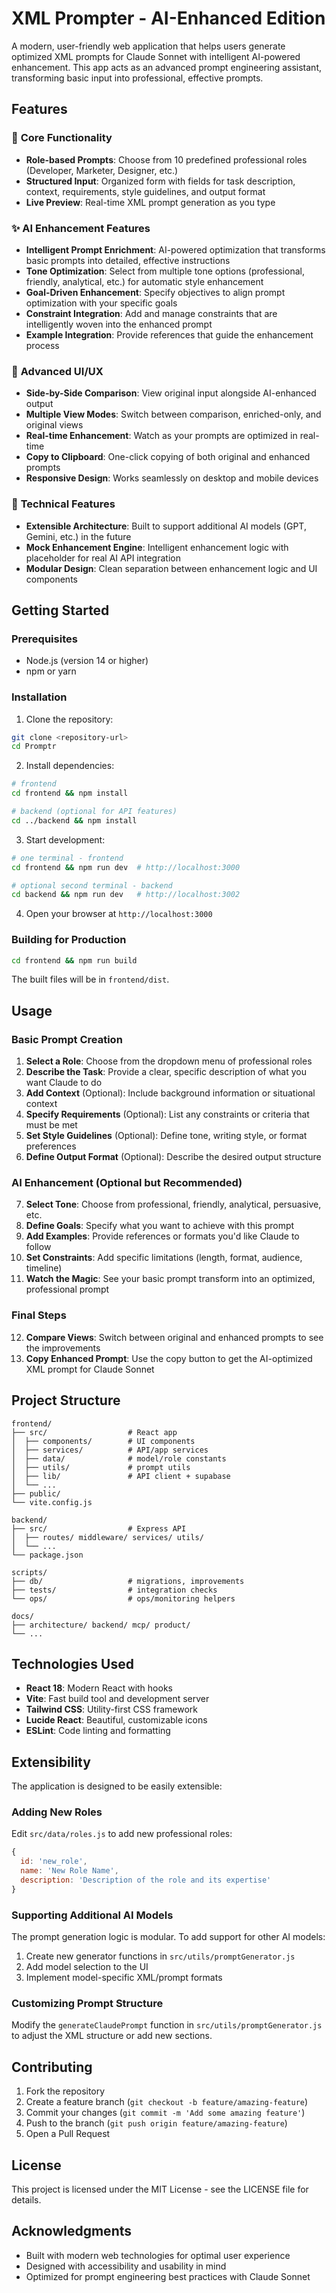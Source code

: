 # XML Prompter - AI-Enhanced Edition

A modern, user-friendly web application that helps users generate optimized XML prompts for Claude Sonnet with intelligent AI-powered enhancement. This app acts as an advanced prompt engineering assistant, transforming basic input into professional, effective prompts.

## Features

### 🚀 **Core Functionality**
- **Role-based Prompts**: Choose from 10 predefined professional roles (Developer, Marketer, Designer, etc.)
- **Structured Input**: Organized form with fields for task description, context, requirements, style guidelines, and output format
- **Live Preview**: Real-time XML prompt generation as you type

### ✨ **AI Enhancement Features**
- **Intelligent Prompt Enrichment**: AI-powered optimization that transforms basic prompts into detailed, effective instructions
- **Tone Optimization**: Select from multiple tone options (professional, friendly, analytical, etc.) for automatic style enhancement
- **Goal-Driven Enhancement**: Specify objectives to align prompt optimization with your specific goals
- **Constraint Integration**: Add and manage constraints that are intelligently woven into the enhanced prompt
- **Example Integration**: Provide references that guide the enhancement process

### 🎯 **Advanced UI/UX**
- **Side-by-Side Comparison**: View original input alongside AI-enhanced output
- **Multiple View Modes**: Switch between comparison, enriched-only, and original views
- **Real-time Enhancement**: Watch as your prompts are optimized in real-time
- **Copy to Clipboard**: One-click copying of both original and enhanced prompts
- **Responsive Design**: Works seamlessly on desktop and mobile devices

### 🔧 **Technical Features**
- **Extensible Architecture**: Built to support additional AI models (GPT, Gemini, etc.) in the future
- **Mock Enhancement Engine**: Intelligent enhancement logic with placeholder for real AI API integration
- **Modular Design**: Clean separation between enhancement logic and UI components

## Getting Started

### Prerequisites

- Node.js (version 14 or higher)
- npm or yarn

### Installation

1. Clone the repository:
```bash
git clone <repository-url>
cd Promptr
```

2. Install dependencies:
```bash
# frontend
cd frontend && npm install

# backend (optional for API features)
cd ../backend && npm install
```

3. Start development:
```bash
# one terminal - frontend
cd frontend && npm run dev  # http://localhost:3000

# optional second terminal - backend
cd backend && npm run dev   # http://localhost:3002
```

4. Open your browser at `http://localhost:3000`

### Building for Production

```bash
cd frontend && npm run build
```

The built files will be in `frontend/dist`.

## Usage

### Basic Prompt Creation
1. **Select a Role**: Choose from the dropdown menu of professional roles
2. **Describe the Task**: Provide a clear, specific description of what you want Claude to do
3. **Add Context** (Optional): Include background information or situational context
4. **Specify Requirements** (Optional): List any constraints or criteria that must be met
5. **Set Style Guidelines** (Optional): Define tone, writing style, or format preferences
6. **Define Output Format** (Optional): Describe the desired output structure

### AI Enhancement (Optional but Recommended)
7. **Select Tone**: Choose from professional, friendly, analytical, persuasive, etc.
8. **Define Goals**: Specify what you want to achieve with this prompt
9. **Add Examples**: Provide references or formats you'd like Claude to follow
10. **Set Constraints**: Add specific limitations (length, format, audience, timeline)
11. **Watch the Magic**: See your basic prompt transform into an optimized, professional prompt

### Final Steps
12. **Compare Views**: Switch between original and enhanced prompts to see the improvements
13. **Copy Enhanced Prompt**: Use the copy button to get the AI-optimized XML prompt for Claude Sonnet

## Project Structure

```
frontend/
├── src/                  # React app
│  ├── components/        # UI components
│  ├── services/          # API/app services
│  ├── data/              # model/role constants
│  ├── utils/             # prompt utils
│  ├── lib/               # API client + supabase
│  └── ...
├── public/
└── vite.config.js

backend/
├── src/                  # Express API
│  ├── routes/ middleware/ services/ utils/
│  └── ...
└── package.json

scripts/
├── db/                   # migrations, improvements
├── tests/                # integration checks
└── ops/                  # ops/monitoring helpers

docs/
├── architecture/ backend/ mcp/ product/
└── ...
```

## Technologies Used

- **React 18**: Modern React with hooks
- **Vite**: Fast build tool and development server
- **Tailwind CSS**: Utility-first CSS framework
- **Lucide React**: Beautiful, customizable icons
- **ESLint**: Code linting and formatting

## Extensibility

The application is designed to be easily extensible:

### Adding New Roles

Edit `src/data/roles.js` to add new professional roles:

```javascript
{
  id: 'new_role',
  name: 'New Role Name',
  description: 'Description of the role and its expertise'
}
```

### Supporting Additional AI Models

The prompt generation logic is modular. To add support for other AI models:

1. Create new generator functions in `src/utils/promptGenerator.js`
2. Add model selection to the UI
3. Implement model-specific XML/prompt formats

### Customizing Prompt Structure

Modify the `generateClaudePrompt` function in `src/utils/promptGenerator.js` to adjust the XML structure or add new sections.

## Contributing

1. Fork the repository
2. Create a feature branch (`git checkout -b feature/amazing-feature`)
3. Commit your changes (`git commit -m 'Add some amazing feature'`)
4. Push to the branch (`git push origin feature/amazing-feature`)
5. Open a Pull Request

## License

This project is licensed under the MIT License - see the LICENSE file for details.

## Acknowledgments

- Built with modern web technologies for optimal user experience
- Designed with accessibility and usability in mind
- Optimized for prompt engineering best practices with Claude Sonnet 
